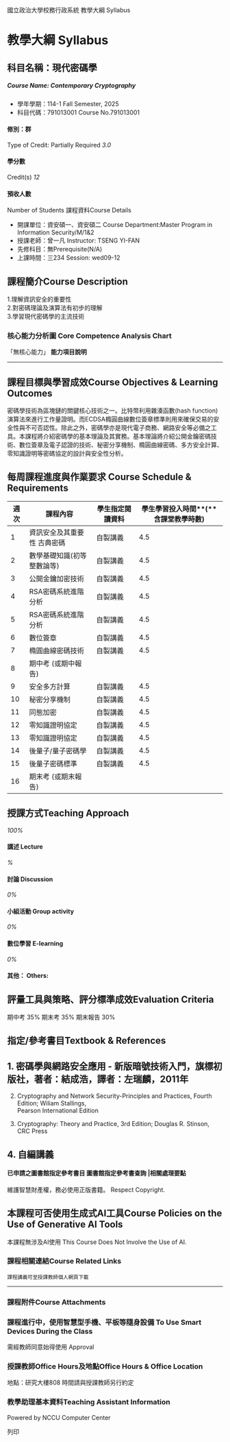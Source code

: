 國立政治大學校務行政系統 教學大綱 Syllabus
# 教學大綱 Syllabus
##  科目名稱：現代密碼學
#####  Course Name: Contemporary Cryptography
  * 學年學期：114-1 Fall Semester, 2025 
  * 科目代碼：791013001 Course No.791013001


#### 修別：群
Type of Credit: Partially Required 
_3.0_
#### 學分數
Credit(s)
_12_
#### 預收人數
Number of Students
課程資料Course Details
  * 開課單位：資安碩一、資安碩二 Course Department:Master Program in Information Security/M/1&2 
  * 授課老師：曾一凡 Instructor: TSENG YI-FAN 
  * 先修科目：無Prerequisite(N/A)
  * 上課時間：三234 Session: wed09-12


##  課程簡介Course Description
1.理解資訊安全的重要性  
2.對密碼理論及演算法有初步的理解  
3.學習現代密碼學的主流技術
###  核心能力分析圖 Core Competence Analysis Chart
「無核心能力」 
**能力項目說明**
* * *
##  課程目標與學習成效Course Objectives & Learning Outcomes 
密碼學技術為區塊鏈的關鍵核心技術之一。比特幣利用雜湊函數(hash function)演算法來進行工作量證明。而ECDSA橢圓曲線數位簽章標準則用來確保交易的安全性與不可否認性。除此之外，密碼學亦是現代電子商務、網路安全等必備之工具。本課程將介紹密碼學的基本理論及其實務。基本理論將介紹公開金鑰密碼技術、數位簽章及電子認證的技術、秘密分享機制、橢圓曲線密碼、多方安全計算、零知識證明等密碼協定的設計與安全性分析。
##  每周課程進度與作業要求 Course Schedule & Requirements
**週次** |  **課程內容** |  **學生指定閱讀資料** |  **學生學習投入時間****(****含課堂教學時數)**  
---|---|---|---  
1 |  資訊安全及其重要性  古典密碼 |  自製講義 |  4.5  
2 | 數學基礎知識(初等整數論等)  | 自製講義 |  4.5  
3 | 公開金鑰加密技術 | 自製講義 | 4.5  
4 |  RSA密碼系統進階分析 |  自製講義 | 4.5  
5 |  RSA密碼系統進階分析 | 自製講義 | 4.5  
6 | 數位簽章 | 自製講義 | 4.5  
7 | 橢圓曲線密碼技術 | 自製講義 | 4.5  
8 | 期中考 (或期中報告) |  |   
9 | 安全多方計算 | 自製講義 | 4.5  
10 |  秘密分享機制 |  自製講義 | 4.5  
11 |  同態加密 | 自製講義 | 4.5  
12 | 零知識證明協定 | 自製講義 | 4.5  
13 |  零知識證明協定 | 自製講義 | 4.5  
14 | 後量子/量子密碼學 | 自製講義 | 4.5  
15 | 後量子密碼標準 |  自製講義 | 4.5  
16 | 期末考 (或期末報告) |  |   
##  授課方式Teaching Approach
_100%_
####  講述 Lecture
_%_
####  討論 Discussion
_0%_
####  小組活動 Group activity
_0%_
####  數位學習 E-learning
_0%_
####  其他： Others:
##  評量工具與策略、評分標準成效Evaluation Criteria
期中考 35%
期末考 35%
期末報告 30%
##  指定/參考書目Textbook & References
## 1. 密碼學與網路安全應用 - 新版暗號技術入門，旗標初版社，著者：結成浩，譯者：左瑞麟，2011年  
  
2. Cryptography and Network Security-Principles and Practices, Fourth Edition; Wiliam Stallings,  
Pearson International Edition  
  
3. Cryptography: Theory and Practice, 3rd Edition; Douglas R. Stinson, CRC Press
## 4. 自編講義
####  已申請之圖書館指定參考書目  圖書館指定參考書查詢 |相關處理要點
維護智慧財產權，務必使用正版書籍。 Respect Copyright.
##  本課程可否使用生成式AI工具Course Policies on the Use of Generative AI Tools
本課程無涉及AI使用 This Course Does Not Involve the Use of AI.
###  課程相關連結Course Related Links
```
課程講義可至授課教師個人網頁下載

```

* * *
###  課程附件Course Attachments
###  課程進行中，使用智慧型手機、平板等隨身設備 To Use Smart Devices During the Class
需經教師同意始得使用  Approval
###  授課教師Office Hours及地點Office Hours & Office Location
地點：研究大樓808
時間請與授課教師另行約定
###  教學助理基本資料Teaching Assistant Information
Powered by NCCU Computer Center
  
列印
